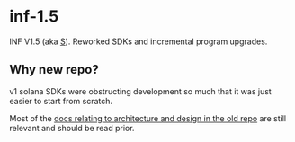# inf-1.5

INF V1.5 (aka [S](https://github.com/igneous-labs/S)). Reworked SDKs and incremental program upgrades.

## Why new repo?

v1 solana SDKs were obstructing development so much that it was just easier to start from scratch.

Most of the [docs relating to architecture and design in the old repo](https://github.com/igneous-labs/S/tree/master/docs) are still relevant and should be read prior.
